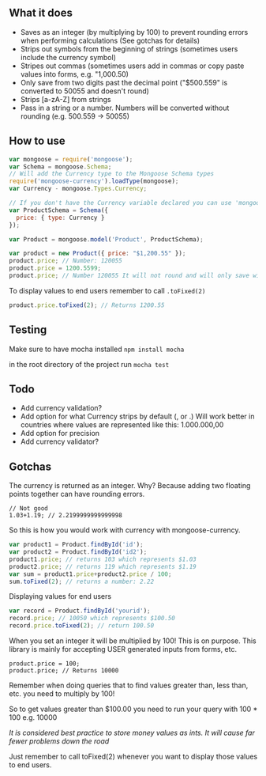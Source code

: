 ## What it does

* Saves as an integer (by multiplying by 100) to prevent rounding errors when performing calculations (See gotchas for details)
* Strips out symbols from the beginning of strings (sometimes users include the currency symbol)
* Stripes out commas (sometimes users add in commas or copy paste values into forms, e.g. "1,000.50)
* Only save from two digits past the decimal point ("$500.559" is converted to 50055 and doesn't round)
* Strips [a-zA-Z] from strings
* Pass in a string or a number. Numbers will be converted without rounding (e.g. 500.559 -> 50055)

## How to use

```JavaScript
var mongoose = require('mongoose');
var Schema = mongoose.Schema;
// Will add the Currency type to the Mongoose Schema types
require('mongoose-currency').loadType(mongoose);
var Currency - mongoose.Types.Currency;

// If you don't have the Currency variable declared you can use 'mongoose.Types.Currency'
var ProductSchema = Schema({
  price: { type: Currency }
});

var Product = mongoose.model('Product', ProductSchema);

var product = new Product({ price: "$1,200.55" });
product.price; // Number: 120055
product.price = 1200.5599;
product.price; // Number 120055 It will not round and will only save with a precision of 2
```

To display values to end users remember to call `.toFixed(2)`
```JavaScript
product.price.toFixed(2); // Returns 1200.55
```

## Testing

Make sure to have mocha installed `npm install mocha`

in the root directory of the project run `mocha test`

## Todo

* Add currency validation?
* Add option for what Currency strips by default (, or .) Will work better in countries where values are represented like this: 1.000.000,00
* Add option for precision
* Add currency validator?

## Gotchas

The currency is returned as an integer. Why? Because adding two floating points together can have rounding errors.
```
// Not good
1.03+1.19; // 2.2199999999999998
```

So this is how you would work with currency with mongoose-currency.

```JavaScript
var product1 = Product.findById('id');
var product2 = Product.findById('id2');
product1.price; // returns 103 which represents $1.03
product2.price; // returns 119 which represents $1.19
var sum = product1.price+product2.price / 100;
sum.toFixed(2); // returns a number: 2.22
```

Displaying values for end users

```JavaScript
var record = Product.findById('yourid');
record.price; // 10050 which represents $100.50
record.price.toFixed(2); // return 100.50
```

When you set an integer it will be multiplied by 100!
This is on purpose. This library is mainly for accepting USER generated inputs from forms, etc.
```
product.price = 100;
product.price; // Returns 10000
```

Remember when doing queries that to find values greater than, less than, etc. you need to multiply by 100!

So to get values greater than $100.00 you need to run your query with 100 * 100 e.g. 10000

*It is considered best practice to store money values as ints.
It will cause far fewer problems down the road*

Just remember to call toFixed(2) whenever you want to display those values to end users.

